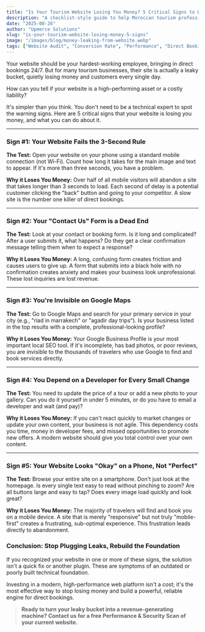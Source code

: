 ```yaml
---
title: "Is Your Tourism Website Losing You Money? 5 Critical Signs to Watch For."
description: "A checklist-style guide to help Moroccan tourism professionals identify if their website is an asset or a liability. Discover the common mistakes that cost you direct bookings."
date: "2025-08-26"
author: "Upmerce Solutions"
slug: "is-your-tourism-website-losing-money-5-signs"
image: "/images/blog/money-leaking-from-website.webp"
tags: ["Website Audit", "Conversion Rate", "Performance", "Direct Bookings", "Tourism Morocco"]
---
```


Your website should be your hardest-working employee, bringing in direct bookings 24/7. But for many tourism businesses, their site is actually a leaky bucket, quietly losing money and customers every single day.

How can you tell if your website is a high-performing asset or a costly liability?

It's simpler than you think. You don't need to be a technical expert to spot the warning signs. Here are 5 critical signs that your website is losing you money, and what you can do about it.



---

### **Sign #1: Your Website Fails the 3-Second Rule**

**The Test:** Open your website on your phone using a standard mobile connection (not Wi-Fi). Count how long it takes for the main image and text to appear. If it's more than three seconds, you have a problem.

**Why it Loses You Money:** Over half of all mobile visitors will abandon a site that takes longer than 3 seconds to load. Each second of delay is a potential customer clicking the "back" button and going to your competitor. A slow site is the number one killer of direct bookings.

---

### **Sign #2: Your "Contact Us" Form is a Dead End**

**The Test:** Look at your contact or booking form. Is it long and complicated? After a user submits it, what happens? Do they get a clear confirmation message telling them when to expect a response?

**Why it Loses You Money:** A long, confusing form creates friction and causes users to give up. A form that submits into a black hole with no confirmation creates anxiety and makes your business look unprofessional. These lost inquiries are lost revenue.

---

### **Sign #3: You're Invisible on Google Maps**

**The Test:** Go to Google Maps and search for your primary service in your city (e.g., "riad in marrakech" or "agadir day trips"). Is your business listed in the top results with a complete, professional-looking profile?

**Why it Loses You Money:** Your Google Business Profile is your most important local SEO tool. If it's incomplete, has bad photos, or poor reviews, you are invisible to the thousands of travelers who use Google to find and book services directly.

---

### **Sign #4: You Depend on a Developer for Every Small Change**

**The Test:** You need to update the price of a tour or add a new photo to your gallery. Can you do it yourself in under 5 minutes, or do you have to email a developer and wait (and pay)?

**Why it Loses You Money:** If you can't react quickly to market changes or update your own content, your business is not agile. This dependency costs you time, money in developer fees, and missed opportunities to promote new offers. A modern website should give you total control over your own content.

---

### **Sign #5: Your Website Looks "Okay" on a Phone, Not "Perfect"**

**The Test:** Browse your entire site on a smartphone. Don't just look at the homepage. Is every single text easy to read without pinching to zoom? Are all buttons large and easy to tap? Does every image load quickly and look great?

**Why it Loses You Money:** The majority of travelers will find and book you on a mobile device. A site that is merely "responsive" but not truly "mobile-first" creates a frustrating, sub-optimal experience. This frustration leads directly to abandonment.

### **Conclusion: Stop Plugging Leaks, Rebuild the Foundation**

If you recognized your website in one or more of these signs, the solution isn't a quick fix or another plugin. These are symptoms of an outdated or poorly built technical foundation.

Investing in a modern, high-performance web platform isn't a cost; it's the most effective way to stop losing money and build a powerful, reliable engine for direct bookings.

> **Ready to turn your leaky bucket into a revenue-generating machine? Contact us for a free Performance & Security Scan of your current website.**